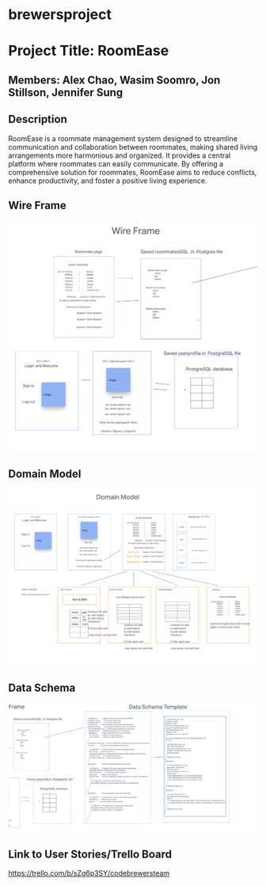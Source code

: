 # brewersproject

# Project Title: RoomEase

## Members: Alex Chao, Wasim Soomro, Jon Stillson, Jennifer Sung

## Description
RoomEase is a roommate management system designed to streamline communication and collaboration between roommates, making shared living arrangements more harmonious and organized. It provides a central platform where roommates can easily communicate. By offering a comprehensive solution for roommates, RoomEase aims to reduce conflicts, enhance productivity, and foster a positive living experience.


## Wire Frame

![Wireframe](wireframe.png)


## Domain Model

![Wireframe](domainmodel.png)


## Data Schema

![Wireframe](dataschema.png)


## Link to User Stories/Trello Board
https://trello.com/b/sZg6p3SY/codebrewersteam
